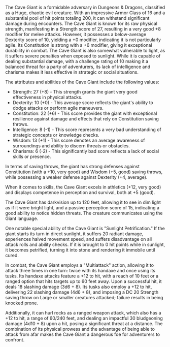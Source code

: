 The Cave Giant is a formidable adversary in Dungeons & Dragons, classified as a Huge, chaotic evil creature. With an impressive Armor Class of 16 and a substantial pool of hit points totaling 200, it can withstand significant damage during encounters. The Cave Giant is known for its raw physical strength, manifesting in a Strength score of 27, resulting in a very good +8 modifier for melee attacks. However, it possesses a below-average Dexterity score of 10, yielding a +0 modifier, indicating it is not particularly agile. Its Constitution is strong with a +6 modifier, giving it exceptional durability in combat. The Cave Giant is also somewhat vulnerable to light, as it suffers severe penalties when exposed to sunlight. While it is capable of dealing substantial damage, with a challenge rating of 10 making it a balanced threat for a party of adventurers, its lack of intelligence and charisma makes it less effective in strategic or social situations.

The attributes and abilities of the Cave Giant include the following values: 
- Strength: 27 (+8) - This strength grants the giant very good effectiveness in physical attacks.
- Dexterity: 10 (+0) - This average score reflects the giant's ability to dodge attacks or perform agile maneuvers.
- Constitution: 22 (+6) - This score provides the giant with exceptional resilience against damage and effects that rely on Constitution saving throws.
- Intelligence: 8 (-1) - This score represents a very bad understanding of strategic concepts or knowledge checks.
- Wisdom: 13 (+1) - This score denotes an average awareness of surroundings and ability to discern threats or obstacles.
- Charisma: 6 (-2) - This significantly bad score reflects a lack of social skills or presence.

In terms of saving throws, the giant has strong defenses against Constitution (with a +10, very good) and Wisdom (+5, good) saving throws, while possessing a weaker defense against Dexterity (+4, average). 

When it comes to skills, the Cave Giant excels in athletics (+12, very good) and displays competence in perception and survival, both at +5 (good).

The Cave Giant has darkvision up to 120 feet, allowing it to see in dim light as if it were bright light, and a passive perception score of 15, indicating a good ability to notice hidden threats. The creature communicates using the Giant language.

One notable special ability of the Cave Giant is "Sunlight Petrification." If the giant starts its turn in direct sunlight, it suffers 20 radiant damage, experiences halved movement speed, and suffers disadvantage on all attack rolls and ability checks. If it is brought to 0 hit points while in sunlight, it becomes petrified, turning it into stone and rendering it immobile until cured.

In combat, the Cave Giant employs a "Multiattack" action, allowing it to attack three times in one turn: twice with its handaxe and once using its tusks. Its handaxe attacks feature a +12 to hit, with a reach of 10 feet or a ranged option that hits targets up to 60 feet away. Upon a successful hit, it deals 18 slashing damage (3d6 + 8). Its tusks also employ a +12 to hit, delivering 22 slashing damage (4d6 + 8), and imposing a DC 20 Strength saving throw on Large or smaller creatures attacked; failure results in being knocked prone.

Additionally, it can hurl rocks as a ranged weapon attack, which also has a +12 to hit, a range of 60/240 feet, and dealing an impactful 30 bludgeoning damage (4d10 + 8) upon a hit, posing a significant threat at a distance. The combination of its physical prowess and the advantage of being able to attack from afar makes the Cave Giant a dangerous foe for adventurers to confront.